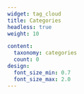 ```yaml
---
widget: tag_cloud
title: Categories
headless: true
weight: 10

content:
  taxonomy: categories
  count: 0
design:
  font_size_min: 0.7
  font_size_max: 2.0
---
```

